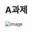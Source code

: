 # A과제

![image](https://github.com/choco5732/Personal_Project_Retrofit/assets/81561579/1467c01d-58bf-4669-ae80-ad4097311d08)




